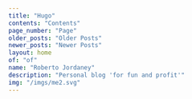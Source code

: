 ```yaml
---
title: "Hugo"
contents: "Contents"
page_number: "Page"
older_posts: "Older Posts"
newer_posts: "Newer Posts"
layout: home
of: "of"
name: "Roberto Jordaney"
description: "Personal blog 'for fun and profit'"
img: "/imgs/me2.svg"
---
```


